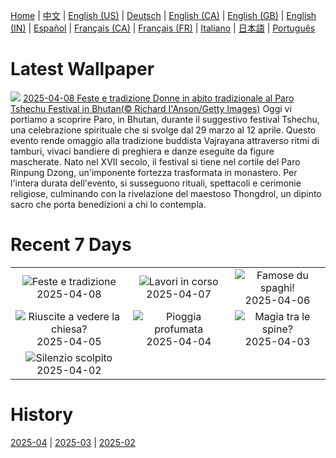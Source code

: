 [Home](../README.md) | [中文](zh-CN.md) | [English (US)](en-US.md) | [Deutsch](de-DE.md) | [English (CA)](en-CA.md) | [English (GB)](en-GB.md) | [English (IN)](en-IN.md) | [Español](es-ES.md) | [Français (CA)](fr-CA.md) | [Français (FR)](fr-FR.md) | [Italiano](it-IT.md) | [日本語](ja-JP.md) | [Português](pt-BR.md)

# Latest Wallpaper
![](https://www.bing.com/th?id=OHR.ParoTsechu_IT-IT4678234670_UHD.jpg)
[2025-04-08 Feste e tradizione Donne in abito tradizionale al Paro Tshechu Festival in Bhutan(© Richard I'Anson/Getty Images)](https://www.bing.com/th?id=OHR.ParoTsechu_IT-IT4678234670_UHD.jpg)
Oggi vi portiamo a scoprire Paro, in Bhutan, durante il suggestivo festival Tshechu, una celebrazione spirituale che si svolge dal 29 marzo al 12 aprile. Questo evento rende omaggio alla tradizione buddista Vajrayana attraverso ritmi di tamburi, vivaci bandiere di preghiera e danze eseguite da figure mascherate. Nato nel XVII secolo, il festival si tiene nel cortile del Paro Rinpung Dzong, un'imponente fortezza trasformata in monastero. Per l'intera durata dell'evento, si susseguono rituali, spettacoli e cerimonie religiose, culminando con la rivelazione del maestoso Thongdrol, un dipinto sacro che porta benedizioni a chi lo contempla.

# Recent 7 Days
|  |  |  |
|:---:|:---:|:---:|
| ![](https://www.bing.com/th?id=OHR.ParoTsechu_IT-IT4678234670_400x240.jpg "Feste e tradizione") 2025-04-08 | ![](https://www.bing.com/th?id=OHR.BeaverDay_IT-IT8371039769_400x240.jpg "Lavori in corso") 2025-04-07 | ![](https://www.bing.com/th?id=OHR.CarbonaraDay_IT-IT2080771090_400x240.jpg "Famose du spaghi!") 2025-04-06 |
| ![](https://www.bing.com/th?id=OHR.GaztelugatxeSunset_IT-IT9513907046_400x240.jpg "Riuscite a vedere la chiesa?") 2025-04-05 | ![](https://www.bing.com/th?id=OHR.CherryBlossomDC_IT-IT5867846300_400x240.jpg "Pioggia profumata") 2025-04-04 | ![](https://www.bing.com/th?id=OHR.SaguaroRainbow_IT-IT7336031543_400x240.jpg "Magia tra le spine?") 2025-04-03 |
| ![](https://www.bing.com/th?id=OHR.UtahBadlands_IT-IT7290436395_400x240.jpg "Silenzio scolpito") 2025-04-02 |  |  |

# History
[2025-04](../archives/wallpaper/it-IT/w_2025_04.md) | [2025-03](../archives/wallpaper/it-IT/w_2025_03.md) | [2025-02](../archives/wallpaper/it-IT/w_2025_02.md)
